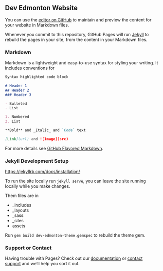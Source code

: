 ## Dev Edmonton Website

You can use the [editor on GitHub](https://github.com/devedmonton/devedmonton.github.io/edit/master/README.md) to maintain and preview the content for your website in Markdown files.

Whenever you commit to this repository, GitHub Pages will run [Jekyll](https://jekyllrb.com/) to rebuild the pages in your site, from the content in your Markdown files.

### Markdown

Markdown is a lightweight and easy-to-use syntax for styling your writing. It includes conventions for

```markdown
Syntax highlighted code block

# Header 1
## Header 2
### Header 3

- Bulleted
- List

1. Numbered
2. List

**Bold** and _Italic_ and `Code` text

[Link](url) and ![Image](src)
```

For more details see [GitHub Flavored Markdown](https://guides.github.com/features/mastering-markdown/).

### Jekyll Development Setup

https://jekyllrb.com/docs/installation/

To run the site locally run `jekyll serve`, you can leave the site running locally while you make changes.

Them files are in
- _includes
- _layouts
- _sass
- _sites
- assets

Run `gem build dev-edmonton-theme.gemspec` to rebuild the theme gem.

### Support or Contact

Having trouble with Pages? Check out our [documentation](https://help.github.com/categories/github-pages-basics/) or [contact support](https://github.com/contact) and we’ll help you sort it out.
